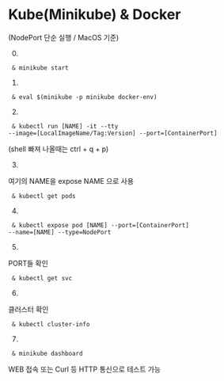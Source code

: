 # Kube(Minikube) & Docker 
(NodePort 단순 실행 / MacOS 기준)

0.
<code> & minikube start </code>

1.
<code> & eval $(minikube -p minikube docker-env) </code>

2.
<code> & kubectl run [NAME] -it --tty --image=[LocalImageName/Tag:Version] --port=[ContainerPort] </code>

(shell 빠져 나올때는 ctrl + q + p)


3.
여기의 NAME을 expose NAME 으로 사용

<code> & kubectl get pods </code>


4.
<code> & kubectl expose pod [NAME] --port=[ContainerPort] --name=[NAME] --type=NodePort </code>


5.
PORT들 확인

<code> & kubectl get svc </code>


6.
클러스터 확인

<code> & kubectl cluster-info </code>

7.
<code> & minikube dashboard </code>

WEB 접속 또는 Curl 등 HTTP 통신으로 테스트 가능
